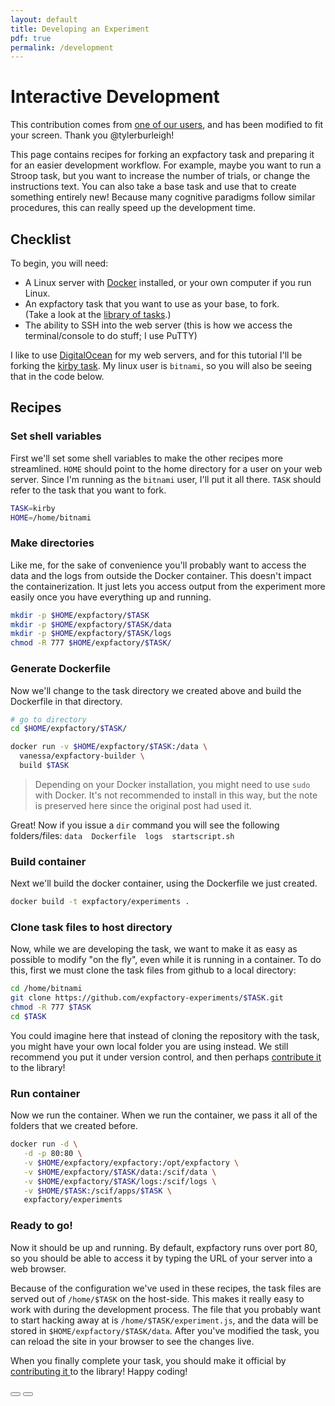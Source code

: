 ```yaml
---
layout: default
title: Developing an Experiment
pdf: true
permalink: /development
---
```


# Interactive Development

<quote>This contribution comes from <a href="https://tylerburleigh.com/articles/2018-08/expfactory-task-fork-workflow" target="_blank">one of our users</a>, and has been modified to fit your screen. Thank you @tylerburleigh!</quote>

This page contains recipes for forking an expfactory task and preparing it for an easier development workflow. For example, maybe you want to run a Stroop task, but you want to increase the number of trials, or change the instructions text. You can also take a base task and use that to create something entirely new! Because many cognitive paradigms follow similar procedures, this can really speed up the development time.

## Checklist

To begin, you will need:

* A Linux server with <a href="https://www.docker.com">Docker</a> installed, or your own computer if you run Linux.
* An expfactory task that you want to use as your base, to fork. <br>(Take a look at the <a href="https://expfactory.github.io/experiments/">library of tasks</a>.)
* The ability to SSH into the web server (this is how we access the terminal/console to do stuff; I use PuTTY)

I like to use <a href="https://www.digitalocean.com/">DigitalOcean</a> for my web servers, and for this tutorial I'll be forking the <a href="https://github.com/expfactory-experiments/kirby">kirby task</a>. My linux user is `bitnami`, so you will also be seeing that in the code below.

## Recipes

### Set shell variables

First we'll set some shell variables to make the other recipes more streamlined. `HOME` should point to the home directory for a user on your web server. Since I'm running as the `bitnami` user, I'll put it all there. `TASK` should refer to the task that you want to fork.

```bash
TASK=kirby
HOME=/home/bitnami
```

### Make directories

Like me, for the sake of convenience you'll probably want to access the data and the logs from outside the Docker container. This doesn't impact the containerization. It just lets you access output from the experiment more easily once you have everything up and running.

```bash
mkdir -p $HOME/expfactory/$TASK
mkdir -p $HOME/expfactory/$TASK/data
mkdir -p $HOME/expfactory/$TASK/logs
chmod -R 777 $HOME/expfactory/$TASK/
```

### Generate Dockerfile

Now we'll change to the task directory we created above and build the Dockerfile in that directory.

```bash
# go to directory
cd $HOME/expfactory/$TASK/

docker run -v $HOME/expfactory/$TASK:/data \
  vanessa/expfactory-builder \
  build $TASK
```

> Depending on your Docker installation, you might need to use `sudo` with Docker. It's not recommended to install
in this way, but the note is preserved here since the original post had used it.

Great! Now if you issue a `dir` command you will see the following folders/files: `data  Dockerfile  logs  startscript.sh`

### Build container

Next we'll build the docker container, using the Dockerfile we just created.

```bash
docker build -t expfactory/experiments .
```

### Clone task files to host directory

Now, while we are developing the task, we want to make it as easy as possible to modify "on the fly", even while it is running in a container. To do this, first we must clone the task files from github to a local directory:

```bash
cd /home/bitnami
git clone https://github.com/expfactory-experiments/$TASK.git
chmod -R 777 $TASK
cd $TASK
```

You could imagine here that instead of cloning the repository with the task, you might
have your own local folder you are using instead. We still recommend you put it under version
control, and then perhaps <a href="/contribute.html">contribute it </a> to the library!


### Run container

Now we run the container.
When we run the container, we pass it all of the folders that we created before.

```bash
docker run -d \
   -d -p 80:80 \
   -v $HOME/expfactory/expfactory:/opt/expfactory \
   -v $HOME/expfactory/$TASK/data:/scif/data \
   -v $HOME/expfactory/$TASK/logs:/scif/logs \
   -v $HOME/$TASK:/scif/apps/$TASK \
   expfactory/experiments
```

### Ready to go!

Now it should be up and running. By default, expfactory runs over port 80, so you should be able to access it by typing the URL of your server into a web browser. 

Because of the configuration we've used in these recipes, the task files are served out of `/home/$TASK` on the host-side. This makes it really easy to work with during the development process. The file that you probably want to start hacking away at is `/home/$TASK/experiment.js`, and the data will be stored in `$HOME/expfactory/$TASK/data`. After you've modified the task, you can reload the site in your browser to see the changes live. 

When you finally complete your task, you should make it official by <a href="/contribute.html">contributing it </a> to the library! Happy coding!

<div>
    <a href="/contribute.html"><button class="previous-button btn btn-primary"><i class="fa fa-chevron-left"></i> </button></a>
    <a href="/integrations.html"><button class="next-button btn btn-primary"><i class="fa fa-chevron-right"></i> </button></a>
</div><br>

